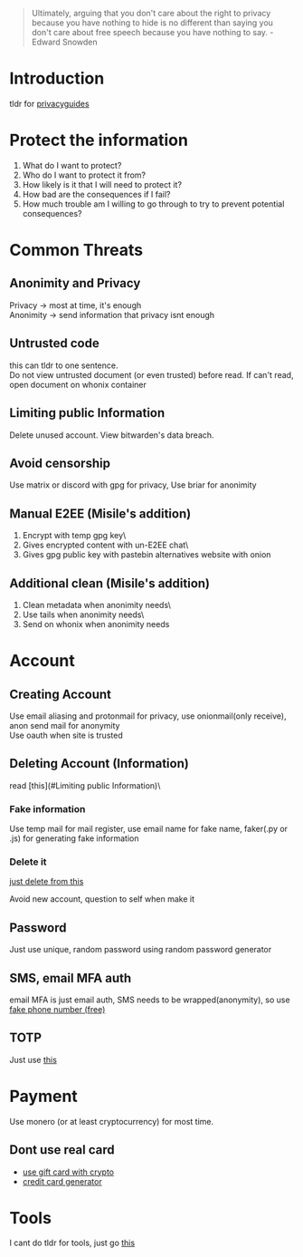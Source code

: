 > Ultimately, arguing that you don't care about the right to privacy because you have nothing to hide is 
> no different than saying you don't care about free speech because you have nothing to say. - Edward Snowden

# Introduction
tldr for [privacyguides](http://www.xoe4vn5uwdztif6goazfbmogh6wh5jc4up35bqdflu6bkdc5cas5vjqd.onion)

# Protect the information
1. What do I want to protect?
2. Who do I want to protect it from?
3. How likely is it that I will need to protect it?
4. How bad are the consequences if I fail?
5. How much trouble am I willing to go through to try to prevent potential consequences?

# Common Threats
## Anonimity and Privacy
Privacy -> most at time, it's enough\
Anonimity -> send information that privacy isnt enough

## Untrusted code
this can tldr to one sentence.\
Do not view untrusted document (or even trusted) before read. If can't read, open document on whonix container

## Limiting public Information
Delete unused account. View bitwarden's data breach.

## Avoid censorship
Use matrix or discord with gpg for privacy, Use briar for anonimity

## Manual E2EE (Misile's addition)
1. Encrypt with temp gpg key\
2. Gives encrypted content with un-E2EE chat\
3. Gives gpg public key with pastebin alternatives website with onion

## Additional clean (Misile's addition)
1. Clean metadata when anonimity needs\
2. Use tails when anonimity needs\
3. Send on whonix when anonimity needs

# Account
## Creating Account
Use email aliasing and protonmail for privacy, use onionmail(only receive), anon send mail for anonymity\
Use oauth when site is trusted

## Deleting Account (Information)
read [this](#Limiting public Information)\

### Fake information
Use temp mail for mail register, use email name for fake name, faker(.py or .js) for generating fake information

### Delete it
[just delete from this](https://justdeleteme.xyz)

Avoid new account, question to self when make it

## Password
Just use unique, random password using random password generator

## SMS, email MFA auth
email MFA is just email auth, SMS needs to be wrapped(anonymity), so use [fake phone number (free)](https://quackr.io)

## TOTP
Just use [this](https://auth.ente.io)

# Payment
Use monero (or at least cryptocurrency) for most time.

## Dont use real card
- [use gift card with crypto](https://coincards.com)
- [credit card generator](https://buy.cakepay.com)

# Tools
I cant do tldr for tools, just go [this](http://www.xoe4vn5uwdztif6goazfbmogh6wh5jc4up35bqdflu6bkdc5cas5vjqd.onion/en/tools)